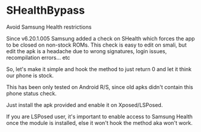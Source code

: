 # SHealthBypass
Avoid Samsung Health restrictions

Since v6.20.1.005 Samsung added a check on SHealth which forces the app to be closed on non-stock ROMs. This check is easy to edit on smali, but edit the apk is a headache due to wrong signatures, login issues, recompilation errors... etc

So, let's make it simple and hook the method to just return 0 and let it think our phone is stock.

This has been only tested on Android R/S, since old apks didn't contain this phone status check.

Just install the apk provided and enable it on Xposed/LSPosed.

If you are LSPosed user, it's important to enable access to Samsung Health once the module is installed, else it won't hook the method aka won't work.
